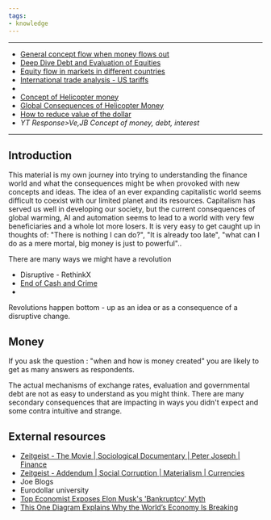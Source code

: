 ```yaml
---
tags:
- knowledge
---
```


---

* [General concept flow when money flows out](General%20concept%20flow%20when%20money%20flows%20out.md)
* [Deep Dive Debt and Evaluation of Equities](Deep%20Dive%20Debt%20and%20Evaluation%20of%20Equities.md)
* [Equity flow in markets in different countries](Equity%20flow%20in%20markets%20in%20different%20countries.md)
* [International trade analysis - US tariffs](../International%20trade%20analysis%20-%20US%20tariffs.md)
* 
* [Concept of Helicopter money](Concept%20of%20Helicopter%20money.md)
* [Global Consequences of Helicopter Money](Global%20Consequences%20of%20Helicopter%20Money.md)
* [How to reduce value of the dollar](How%20to%20reduce%20value%20of%20the%20dollar.md)
* *YT Response>Ve,JB Concept of money, debt, interest*

---

## Introduction

This material is my own journey into trying to understanding the finance world  and what the consequences might be when provoked with new concepts and ideas.
The idea of an ever expanding capitalistic world seems difficult to coexist with our limited planet and its resources. Capitalism has served us well in developing our society, but the current consequences of global warming, AI and automation seems to lead to a world with very few beneficiaries and a whole lot more losers.
It is very easy to get caught up in thoughts of:
"There is nothing I can do?", "It is already too late", "what can I do as a mere mortal, big money is just to powerful"..

There are many ways we might have a revolution

* Disruptive - RethinkX
* [End of Cash and Crime](End%20of%20Cash%20and%20Crime.md)
* 

Revolutions happen bottom - up as an idea or as a consequence of a disruptive change.

## Money

If you ask the question : "when and how is money created" you are likely to get as many answers as respondents.

The actual mechanisms of exchange rates, evaluation and governmental debt are not as easy to understand as you might think. There are many secondary consequences that are impacting in ways you didn't expect and some contra intuitive and strange.

## External resources

* [Zeitgeist - The Movie | Sociological Documentary | Peter Joseph | Finance](https://www.youtube.com/watch?v=LPhANpsR1gM&pp=ygUJemVpdGdlaXN0 "Zeitgeist - The Movie | Sociological Documentary | Peter Joseph | Finance")
* [Zeitgeist - Addendum | Social Corruption | Materialism | Currencies](https://www.youtube.com/watch?v=6nSwT_5GoJk&pp=ygUJemVpdGdlaXN0 "Zeitgeist - Addendum | Social Corruption | Materialism | Currencies")
* Joe Blogs
* Eurodollar university
* [Top Economist Exposes Elon Musk's 'Bankruptcy' Myth](https://www.youtube.com/watch?v=9syfS-kJwhU "Top Economist Exposes Elon Musk's 'Bankruptcy' Myth")
* [This One Diagram Explains Why the World’s Economy Is Breaking](This%20One%20Diagram%20Explains%20Why%20the%20World%E2%80%99s%20Economy%20Is%20Breaking.md)
